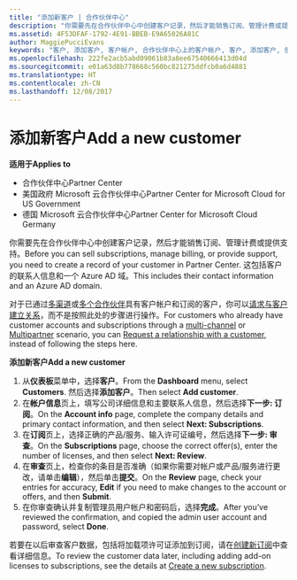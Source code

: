 ```yaml
---
title: "添加新客户 | 合作伙伴中心"
description: "你需要先在合作伙伴中心中创建客户记录，然后才能销售订阅、管理计费或提供支持。 这包括客户的联系人信息和一个 Azure AD 域。"
ms.assetid: 4F53DFAF-1792-4E91-BBEB-E9A65026A81C
author: MaggiePucciEvans
keywords: "客户, 添加客户, 客户帐户, 合作伙伴中心上的客户帐户, 客户, 添加客户, 创建客户帐户"
ms.openlocfilehash: 222fe2acb5abd09061b83a8ee67540666413d04d
ms.sourcegitcommit: e01a63d8b778668c560bc821275ddfcb0a6d4881
ms.translationtype: HT
ms.contentlocale: zh-CN
ms.lasthandoff: 12/08/2017
---
```

# <a name="add-a-new-customer"></a><span data-ttu-id="7f133-105">添加新客户</span><span class="sxs-lookup"><span data-stu-id="7f133-105">Add a new customer</span></span>

**<span data-ttu-id="7f133-106">适用于</span><span class="sxs-lookup"><span data-stu-id="7f133-106">Applies to</span></span>**

-  <span data-ttu-id="7f133-107">合作伙伴中心</span><span class="sxs-lookup"><span data-stu-id="7f133-107">Partner Center</span></span>
-  <span data-ttu-id="7f133-108">美国政府 Microsoft 云合作伙伴中心</span><span class="sxs-lookup"><span data-stu-id="7f133-108">Partner Center for Microsoft Cloud for US Government</span></span>
-  <span data-ttu-id="7f133-109">德国 Microsoft 云合作伙伴中心</span><span class="sxs-lookup"><span data-stu-id="7f133-109">Partner Center for Microsoft Cloud Germany</span></span>


<span data-ttu-id="7f133-110">你需要先在合作伙伴中心中创建客户记录，然后才能销售订阅、管理计费或提供支持。</span><span class="sxs-lookup"><span data-stu-id="7f133-110">Before you can sell subscriptions, manage billing, or provide support, you need to create a record of your customer in Partner Center.</span></span> <span data-ttu-id="7f133-111">这包括客户的联系人信息和一个 Azure AD 域。</span><span class="sxs-lookup"><span data-stu-id="7f133-111">This includes their contact information and an Azure AD domain.</span></span>

<span data-ttu-id="7f133-112">对于已通过[多渠道](multichannel.md)或[多个合作伙伴](multipartner.md)具有客户帐户和订阅的客户，你可以[请求与客户建立关系](request-a-relationship-with-a-customer.md)，而不是按照此处的步骤进行操作。</span><span class="sxs-lookup"><span data-stu-id="7f133-112">For customers who already have customer accounts and subscriptions through a [multi-channel](multichannel.md) or [Multipartner](multipartner.md) scenario, you can [Request a relationship with a customer](request-a-relationship-with-a-customer.md), instead of following the steps here.</span></span>

**<span data-ttu-id="7f133-113">添加新客户</span><span class="sxs-lookup"><span data-stu-id="7f133-113">Add a new customer</span></span>**

1.  <span data-ttu-id="7f133-114">从**仪表板**菜单中，选择**客户**。</span><span class="sxs-lookup"><span data-stu-id="7f133-114">From the **Dashboard** menu, select **Customers**.</span></span> <span data-ttu-id="7f133-115">然后选择**添加客户**。</span><span class="sxs-lookup"><span data-stu-id="7f133-115">Then select **Add customer**.</span></span>
2.  <span data-ttu-id="7f133-116">在**帐户信息**页上，填写公司详细信息和主要联系人信息，然后选择**下一步: 订阅**。</span><span class="sxs-lookup"><span data-stu-id="7f133-116">On the **Account info** page, complete the company details and primary contact information, and then select **Next: Subscriptions**.</span></span>
3.  <span data-ttu-id="7f133-117">在**订阅**页上，选择正确的产品/服务、输入许可证编号，然后选择**下一步: 审查**。</span><span class="sxs-lookup"><span data-stu-id="7f133-117">On the **Subscriptions** page, choose the correct offer(s), enter the number of licenses, and then select **Next: Review**.</span></span>
4.  <span data-ttu-id="7f133-118">在**审查**页上，检查你的条目是否准确（如果你需要对帐户或产品/服务进行更改，请单击**编辑**），然后单击**提交**。</span><span class="sxs-lookup"><span data-stu-id="7f133-118">On the **Review** page, check your entries for accuracy, **Edit** if you need to make changes to the account or offers, and then **Submit**.</span></span>
5.  <span data-ttu-id="7f133-119">在你审查确认并复制管理员用户帐户和密码后，选择**完成**。</span><span class="sxs-lookup"><span data-stu-id="7f133-119">After you’ve reviewed the confirmation, and copied the admin user account and password, select **Done**.</span></span>

<span data-ttu-id="7f133-120">若要在以后审查客户数据，包括将加载项许可证添加到订阅，请在[创建新订阅](create-a-new-subscription.md)中查看详细信息。</span><span class="sxs-lookup"><span data-stu-id="7f133-120">To review the customer data later, including adding add-on licenses to subscriptions, see the details at [Create a new subscription](create-a-new-subscription.md).</span></span>

 

 



